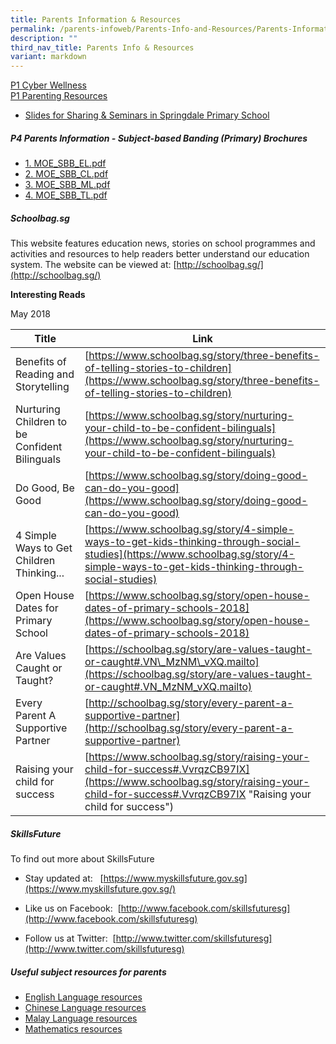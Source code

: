 ```yaml
---
title: Parents Information & Resources
permalink: /parents-infoweb/Parents-Info-and-Resources/Parents-Information-and-Resources/
description: ""
third_nav_title: Parents Info & Resources
variant: markdown
---
```

[P1 Cyber Wellness](/files/P1_Cyber_Wellness.pdf)<br>
[P1 Parenting Resources](/files/P1_Parenting_Resources.pdf)

*   [Slides for Sharing &amp; Seminars in Springdale Primary School](/parents-infoweb/Parents-Info-and-Resources/Sharing-Slides-For-Seminars-and-Sharing)  

##### P4 Parents Information - Subject-based Banding (Primary) Brochures

*  [1. MOE_SBB_EL.pdf](/files/SBB_EL.pdf) 
*  [2. MOE_SBB_CL.pdf](/files/SBB_CL.pdf)
*  [3. MOE_SBB_ML.pdf](/files/SBB_ML.pdf)
*  [4. MOE_SBB_TL.pdf](/files/SBB_TL.pdf)

##### Schoolbag.sg

This website features education news, stories on school programmes and activities and resources to help readers better understand our education system. The website can be viewed at: [http://schoolbag.sg/](http://schoolbag.sg/)

**Interesting&nbsp;Reads**&nbsp;&nbsp;

May 2018 



| Title |Link |
| -------- | -------- |
| Benefits of Reading and Storytelling     | [https://www.schoolbag.sg/story/three-benefits-of-telling-stories-to-children](https://www.schoolbag.sg/story/three-benefits-of-telling-stories-to-children)     |
|Nurturing Children to be Confident Bilinguals| [https://www.schoolbag.sg/story/nurturing-your-child-to-be-confident-bilinguals](https://www.schoolbag.sg/story/nurturing-your-child-to-be-confident-bilinguals)
|Do Good, Be Good|[https://www.schoolbag.sg/story/doing-good-can-do-you-good](https://www.schoolbag.sg/story/doing-good-can-do-you-good)
|4 Simple Ways to Get Children Thinking... | [https://www.schoolbag.sg/story/4-simple-ways-to-get-kids-thinking-through-social-studies](https://www.schoolbag.sg/story/4-simple-ways-to-get-kids-thinking-through-social-studies)
|Open House Dates for Primary School|[https://www.schoolbag.sg/story/open-house-dates-of-primary-schools-2018](https://www.schoolbag.sg/story/open-house-dates-of-primary-schools-2018)
|Are Values Caught or Taught?|[https://schoolbag.sg/story/are-values-taught-or-caught#.VN\_MzNM\_vXQ.mailto](https://schoolbag.sg/story/are-values-taught-or-caught#.VN_MzNM_vXQ.mailto)
|Every Parent A Supportive Partner|[http://schoolbag.sg/story/every-parent-a-supportive-partner](http://schoolbag.sg/story/every-parent-a-supportive-partner)
|Raising your child for success|[https://www.schoolbag.sg/story/raising-your-child-for-success#.VvrqzCB97IX](https://www.schoolbag.sg/story/raising-your-child-for-success#.VvrqzCB97IX "Raising your child for success")



##### SkillsFuture

To find out more about SkillsFuture  

*   Stay updated at:&nbsp;&nbsp; [https://www.myskillsfuture.gov.sg](https://www.myskillsfuture.gov.sg/)  
    
*   Like us on Facebook:&nbsp;&nbsp;[http://www.facebook.com/skillsfuturesg](http://www.facebook.com/skillsfuturesg)  
    
*   Follow us at Twitter:&nbsp;&nbsp;[http://www.twitter.com/skillsfuturesg](http://www.twitter.com/skillsfuturesg)  
    


##### Useful subject resources for parents

*   [English Language resources](/curriculum/English-Language)
*   [Chinese Language resources](/curriculum/Chinese-Language)
*   [Malay Language resources](/curriculum/Malay-Language)
*   [Mathematics resources](/curriculum/Mathematics)
